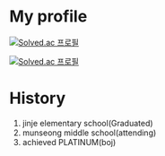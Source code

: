 # My profile

[![Solved.ac
프로필](http://mazassumnida.wtf/api/mini/generate_badge?boj=okmy2006)](https://github.com/mazassumnida/mazassumnida)

[![Solved.ac
프로필](http://mazassumnida.wtf/api/v2/generate_badge?boj=okmy2006)](https://solved.ac/okmy2006)




# History
1. jinje elementary school(Graduated)
2. munseong middle school(attending)
3. achieved PLATINUM(boj)
